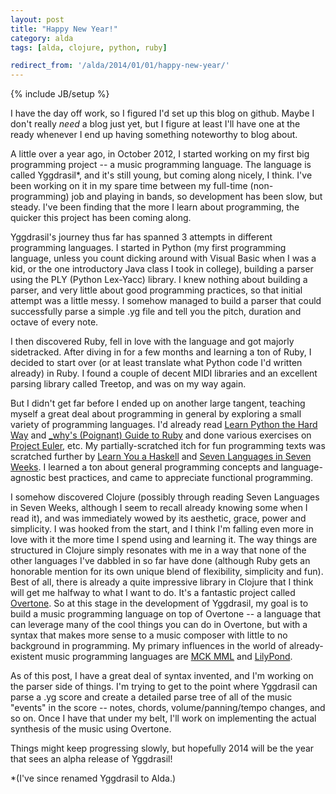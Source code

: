 ```yaml
---
layout: post
title: "Happy New Year!"
category: alda
tags: [alda, clojure, python, ruby]

redirect_from: '/alda/2014/01/01/happy-new-year/'
---
```

{% include JB/setup %}

I have the day off work, so I figured I'd set up this blog on github. Maybe I don't really *need* a blog just yet, but I figure at least I'll have one at the ready whenever I end up having something noteworthy to blog about.

A little over a year ago, in October 2012, I started working on my first big programming project -- a music programming language. The language is called Yggdrasil\*, and it's still young, but coming along nicely, I think. I've been working on it in my spare time between my full-time (non-programming) job and playing in bands, so development has been slow, but steady. I've been finding that the more I learn about programming, the quicker this project has been coming along.

Yggdrasil's journey thus far has spanned 3 attempts in different programming languages. I started in Python (my first programming language, unless you count dicking around with Visual Basic when I was a kid, or the one introductory Java class I took in college), building a parser using the PLY (Python Lex-Yacc) library. I knew nothing about building a parser, and very little about good programming practices, so that initial attempt was a little messy. I somehow managed to build a parser that could successfully parse a simple .yg file and tell you the pitch, duration and octave of every note.

I then discovered Ruby, fell in love with the language and got majorly sidetracked. After diving in for a few months and learning a ton of Ruby, I decided to start over (or at least translate what Python code I'd written already) in Ruby. I found a couple of decent MIDI libraries and an excellent parsing library called Treetop, and was on my way again.

But I didn't get far before I ended up on another large tangent, teaching myself a great deal about programming in general by exploring a small variety of programming languages. I'd already read [Learn Python the Hard Way][lpthw] and [\_why's (Poignant) Guide to Ruby][wpgtr] and done various exercises on [Project Euler][euler], etc. My partially-scratched itch for fun programming texts was scratched further by [Learn You a Haskell][lyah] and [Seven Languages in Seven Weeks][7li7w]. I learned a ton about general programming concepts and language-agnostic best practices, and came to appreciate functional programming.

I somehow discovered Clojure (possibly through reading Seven Languages in Seven Weeks, although I seem to recall already knowing some when I read it), and was immediately wowed by its aesthetic, grace, power and simplicity. I was hooked from the start, and I think I'm falling even more in love with it the more time I spend using and learning it. The way things are structured in Clojure simply resonates with me in a way that none of the other languages I've dabbled in so far have done (although Ruby gets an honorable mention for its own unique blend of flexibility, simplicity and fun). Best of all, there is already a quite impressive library in Clojure that I think will get me halfway to what I want to do. It's a fantastic project called [Overtone][overtone]. So at this stage in the development of Yggdrasil, my goal is to build a music programming language on top of Overtone -- a language that can leverage many of the cool things you can do in Overtone, but with a syntax that makes more sense to a music composer with little to no background in programming. My primary influences in the world of already-existent music programming languages are [MCK MML][mml] and [LilyPond][lilypond]. 

As of this post, I have a great deal of syntax invented, and I'm working on the parser side of things. I'm trying to get to the point where Yggdrasil can parse a .yg score and create a detailed parse tree of all of the music "events" in the score -- notes, chords, volume/panning/tempo changes, and so on. Once I have that under my belt, I'll work on implementing the actual synthesis of the music using Overtone.

Things might keep progressing slowly, but hopefully 2014 will be the year that sees an alpha release of Yggdrasil!

[lpthw]: http://learnpythonthehardway.org
[wpgtr]: http://mislav.uniqpath.com/poignant-guide
[euler]: http://www.projecteuler.net
[lyah]: http://learnyouahaskell.com
[7li7w]: http://pragprog.com/book/btlang/seven-languages-in-seven-weeks
[overtone]: http://overtone.github.io
[mml]: http://www.nullsleep.com/treasure/mck_guide
[lilypond]: http://www.lilypond.org

\*(I've since renamed Yggdrasil to Alda.)
